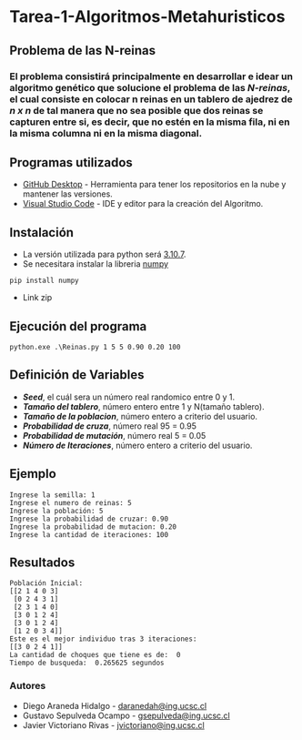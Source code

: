 # Tarea-1-Algoritmos-Metahuristicos
## Problema de las N-reinas
### El problema consistirá principalmente en desarrollar e idear un algoritmo genético que solucione el problema de las ***N-reinas***, el cual consiste en colocar n reinas en un tablero de ajedrez de ***n x n*** de tal manera que no sea posible que dos reinas se capturen entre si, es decir, que no estén en la misma fila, ni en la misma columna ni en la misma diagonal.

## Programas utilizados 

* [GitHub Desktop](https://desktop.github.com/) - Herramienta para tener los repositorios en la nube y mantener las versiones.
* [Visual Studio Code](https://visualstudio.microsoft.com/es/) - IDE y editor para la creación del Algoritmo.

## Instalación
* La versión utilizada para python será [3.10.7](https://www.python.org/downloads/).
* Se necesitara instalar la libreria [numpy](https://numpy.org/)
 ```
 pip install numpy
 ```
 * Link zip

## Ejecución del programa
 ```
 python.exe .\Reinas.py 1 5 5 0.90 0.20 100
 ```

## Definición de Variables
* ***Seed***, el cuál sera un número real randomico entre 0 y 1.
* ***Tamaño del tablero***, número entero entre 1 y N(tamaño tablero).
* ***Tamaño de la poblacion***, número entero a criterio del usuario.
* ***Probabilidad de cruza***, número real 95 = 0.95
* ***Probabilidad de mutación***,  número real 5 = 0.05
* ***Número de Iteraciones***, número entero a criterio del usuario.

## Ejemplo
```
Ingrese la semilla: 1
Ingrese el numero de reinas: 5
Ingrese la población: 5
Ingrese la probabilidad de cruzar: 0.90
Ingrese la probabilidad de mutacion: 0.20
Ingrese la cantidad de iteraciones: 100
```
## Resultados
```
Población Inicial:
[[2 1 4 0 3]
 [0 2 4 3 1]
 [2 3 1 4 0]
 [3 0 1 2 4]
 [3 0 1 2 4]
 [1 2 0 3 4]]
Este es el mejor individuo tras 3 iteraciones:
[[3 0 2 4 1]]
La cantidad de choques que tiene es de:  0
Tiempo de busqueda:  0.265625 segundos

```
### Autores
* Diego Araneda Hidalgo - daranedah@ing.ucsc.cl
* Gustavo Sepulveda Ocampo - gsepulveda@ing.ucsc.cl
* Javier Victoriano Rivas - jvictoriano@ing.ucsc.cl
